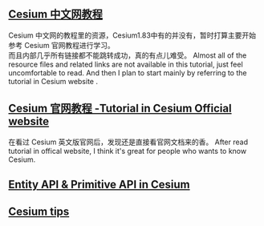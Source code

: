 ## [Cesium 中文网教程](cesium_chineseSite/index.md)<br/>

Cesium 中文网的教程里的资源，Cesium1.83中有的并没有，暂时打算主要开始参考 Cesium 官网教程进行学习。<br/>
而且内部几乎所有链接都不能跳转成功，真的有点儿难受。
Almost all of the resource files and related links are not available in this tutorial, just feel uncomfortable to read. And then I plan to start mainly by referring to the tutorial in Cesium website .
## [Cesium 官网教程 -Tutorial in Cesium Official website](cesium_offical_website/index.md)

在看过 Cesium 英文版官网后，发现还是直接看官网文档来的香。
After read tutorial in offical website, I think it's great for people who wants to know Cesium.

## [Entity API & Primitive API in Cesium](../cesium_miniature/about_sourceCode/Entity_API_and_Primitive_API.md)
## [Cesium tips](useful_tips/index.md)
